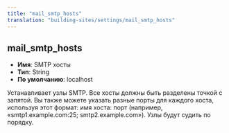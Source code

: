 ```yaml
---
title: "mail_smtp_hosts"
translation: "building-sites/settings/mail_smtp_hosts"
---
```


## mail_smtp_hosts

-   **Имя**: SMTP хосты
-   **Тип**: String
-   **По умолчанию**: localhost

Устанавливает узлы SMTP. Все хосты должны быть разделены точкой с запятой. Вы также можете указать разные порты для каждого хоста, используя этот формат: имя хоста: порт (например, «smtp1.example.com:25; smtp2.example.com»). Узлы будут судить по порядку.
